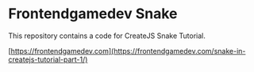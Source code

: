 # Frontendgamedev Snake

This repository contains a code for CreateJS Snake Tutorial.

[https://frontendgamedev.com](https://frontendgamedev.com/snake-in-createjs-tutorial-part-1/)
